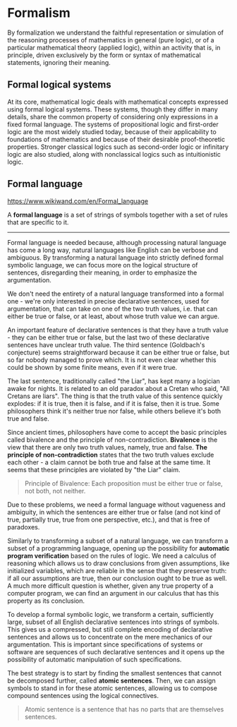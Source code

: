 # Formalism

By formalization we understand the faithful representation or simulation of the reasoning processes of mathematics in general (pure logic), or of a particular mathematical theory (applied logic), within an activity that is, in principle, driven exclusively by the form or syntax of mathematical statements, ignoring their meaning.


## Formal logical systems
At its core, mathematical logic deals with mathematical concepts expressed using formal logical systems. These systems, though they differ in many details, share the common property of considering only expressions in a fixed formal language. The systems of propositional logic and first-order logic are the most widely studied today, because of their applicability to foundations of mathematics and because of their desirable proof-theoretic properties. Stronger classical logics such as second-order logic or infinitary logic are also studied, along with nonclassical logics such as intuitionistic logic.


## Formal language
https://www.wikiwand.com/en/Formal_language

A **formal language** is a set of strings of symbols together with a set of rules that are specific to it.



---


Formal language is needed because, although processing natural language has come a long way, natural languages like English can be verbose and ambiguous. By transforming a natural language into strictly defined formal symbolic language, we can focus more on the logical structure of sentences, disregarding their meaning, in order to emphasize the argumentation.

We don't need the entirety of a natural language transformed into a formal one - we're only interested in precise declarative sentences, used for argumentation, that can take on one of the two truth values, i.e. that can either be true or false, or at least, about whose truth value we can argue.

An important feature of declarative sentences is that they have a truth value - they can be either true or false, but the last two of these declarative sentences have unclear truth value. The third sentence (Goldbach's conjecture) seems straightforward because it can be either true or false, but so far nobody managed to prove which. It is not even clear whether this could be shown by some finite means, even if it were true.

The last sentence, traditionally called "the Liar", has kept many a logician awake for nights. It is related to an old paradox about a Cretan who said, "All Cretans are liars". The thing is that the truth value of this sentence quickly explodes: if it is true, then it is false, and if it is false, then it is true. Some philosophers think it's neither true nor false, while others believe it's both true and false.

Since ancient times, philosophers have come to accept the basic principles called bivalence and the principle of non-contradiction. **Bivalence** is the view that there are only two truth values, namely, true and false. **The principle of non-contradiction** states that the two truth values exclude each other - a claim cannot be both true and false at the same time. It seems that these principles are violated by "the Liar" claim.

> Principle of Bivalence: Each proposition must be either true or false, not both, not neither.

Due to these problems, we need a formal language without vagueness and ambiguity, in which the sentences are either true or false (and not kind of true, partially true, true from one perspective, etc.), and that is free of paradoxes.

Similarly to transforming a subset of a natural language, we can transform a subset of a programming language, opening up the possibility for **automatic program verification** based on the rules of logic. We need a calculus of reasoning which allows us to draw conclusions from given assumptions, like initialized variables, which are reliable in the sense that they preserve truth: if all our assumptions are true, then our conclusion ought to be true as well. A much more difficult question is whether, given any true property of a computer program, we can find an argument in our calculus that has this property as its conclusion.

To develop a formal symbolic logic, we transform a certain, sufficiently large, subset of all English declarative sentences into strings of symbols. This gives us a compressed, but still complete encoding of declarative sentences and allows us to concentrate on the mere mechanics of our argumentation. This is important since specifications of systems or software are sequences of such declarative sentences and it opens up the possibility of automatic manipulation of such specifications.

The best strategy is to start by finding the smallest sentences that cannot be decomposed further, called **atomic sentences**. Then, we can assign symbols to stand in for these atomic sentences, allowing us to compose compound sentences using the logical connectives.

> Atomic sentence is a sentence that has no parts that are themselves sentences.
